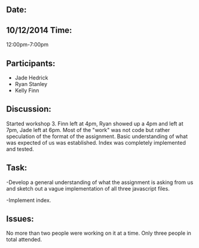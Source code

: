 Date:
--------
10/12/2014
Time: 
--------
12:00pm-7:00pm

Participants:
------------------
 - Jade Hedrick
 - Ryan Stanley
 - Kelly Finn

Discussion:
----------------
Started workshop 3. Finn left at 4pm, Ryan showed up a 4pm and left at 7pm, Jade left at 6pm. Most of the "work" was not code
but rather speculation of the format of the assignment. Basic understanding of what was expected of us was established. Index
was completely implemented and tested. 

Task:
--------
-Develop a general understanding of what the assignment is asking from us and sketch out a vague implementation of all three 
javascript files.

-Implement index.

Issues:
----------
No more than two people were working on it at a time. Only three people in total attended.

